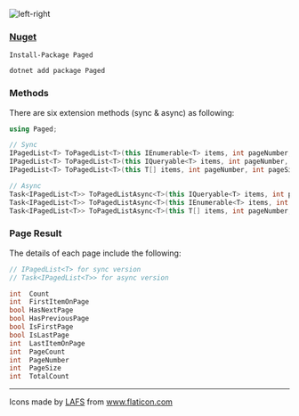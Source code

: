 ![left-right](https://user-images.githubusercontent.com/8418700/140856321-6704e41e-33ef-499e-842f-513ffcc6882d.png)

### [Nuget](https://www.nuget.org/packages/Paged/)

```
Install-Package Paged

dotnet add package Paged
```

### Methods

There are six extension methods (sync & async) as following:

```cs
using Paged;

// Sync
IPagedList<T> ToPagedList<T>(this IEnumerable<T> items, int pageNumber, int pageSize)
IPagedList<T> ToPagedList<T>(this IQueryable<T> items, int pageNumber, int pageSize)
IPagedList<T> ToPagedList<T>(this T[] items, int pageNumber, int pageSize)

// Async
Task<IPagedList<T>> ToPagedListAsync<T>(this IQueryable<T> items, int pageNumber, int pageSize)
Task<IPagedList<T>> ToPagedListAsync<T>(this IEnumerable<T> items, int pageNumber, int pageSize)
Task<IPagedList<T>> ToPagedListAsync<T>(this T[] items, int pageNumber, int pageSize)
```

### Page Result

The details of each page include the following:

```cs
// IPagedList<T> for sync version
// Task<IPagedList<T>> for async version

int  Count
int  FirstItemOnPage
bool HasNextPage
bool HasPreviousPage
bool IsFirstPage
bool IsLastPage
int  LastItemOnPage
int  PageCount
int  PageNumber
int  PageSize
int  TotalCount
```

<hr/>
<div>Icons made by <a href="https://www.flaticon.com/authors/lafs" title="LAFS">LAFS</a> from <a href="https://www.flaticon.com/" title="Flaticon">www.flaticon.com</a></div>
